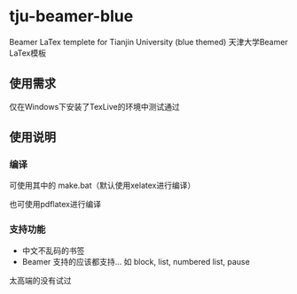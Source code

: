 tju-beamer-blue
==============
Beamer LaTex templete for Tianjin University (blue themed) 天津大学Beamer LaTex模板

使用需求
--------------
仅在Windows下安装了TexLive的环境中测试通过

使用说明
--------------
### 编译
可使用其中的 make.bat（默认使用xelatex进行编译）

也可使用pdflatex进行编译

### 支持功能
* 中文不乱码的书签
* Beamer 支持的应该都支持...
如 block, list, numbered list, pause

太高端的没有试过